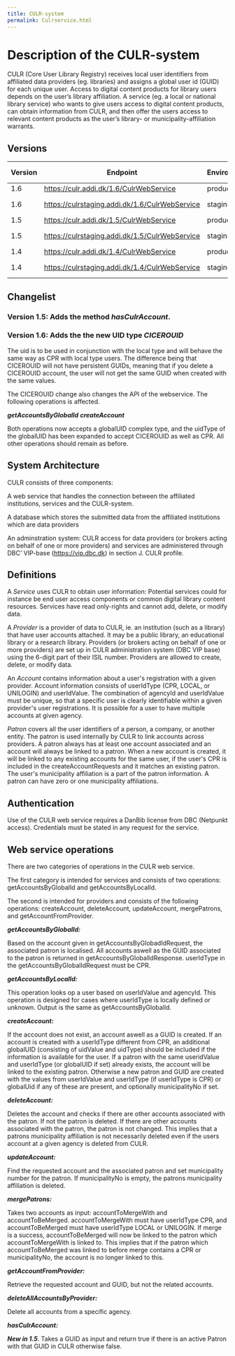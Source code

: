 ```yaml
---
title: CULR-system
permalink: Culrservice.html
---
```

# Description of the CULR-system

CULR (Core User Library Registry) receives local user identifiers from affiliated data providers (eg. libraries) and assigns a global user id (GUID) for each unique user. Access to digital content products for library users depends on the user’s library affiliation. A service (eg. a local or national library service) who wants to give users access to digital content products, can obtain information from CULR, and then offer the users access to relevant content products as the user’s library- or municipality-affiliation warrants.

## Versions

| Version | Endpoint                                           | Environment    | Start of life | End of life | WSDL |
|---------|----------------------------------------------------|----------------|---------------|-------------|------|
| 1.6     | https://culr.addi.dk/1.6/CulrWebService            | production     | 20211109      |             | https://culr.addi.dk/1.6/CulrWebService?wsdl
| 1.6     | https://culrstaging.addi.dk/1.6/CulrWebService     | staging        |               |             | https://culrstaging.addi.dk/1.6/CulrWebService?wsdl
| 1.5     | https://culr.addi.dk/1.5/CulrWebService            | production     | 20210623      |             | https://culr.addi.dk/1.5/CulrWebService?wsdl
| 1.5     | https://culrstaging.addi.dk/1.5/CulrWebService     | staging        |               |             | https://culrstaging.addi.dk/1.5/CulrWebService?wsdl
| 1.4     | https://culr.addi.dk/1.4/CulrWebService            | production     | 20181126      | 20211115    | https://culr.addi.dk/1.4/CulrWebService?wsdl
| 1.4     | https://culrstaging.addi.dk/1.4/CulrWebService     | staging        | 20181126      | 20211115    | https://culrstaging.addi.dk/1.4/CulrWebService?wsdl

## Changelist
### Version 1.5: Adds the method ***hasCulrAccount***.

### Version 1.6: Adds the the new UID type ***CICEROUID***

The uid is to be used in conjunction with the local type and will behave the same way as CPR with local type users.
The difference being that CICEROUID will not have persistent GUIDs, meaning that if you delete a CICEROUID account, the user will not get the same GUID when created with the same values. 

The CICEROUID change also changes the API of the webservice. The following operations is affected.

***getAccountsByGlobalId***
***createAccount***

Both operations now accepts a globalUID complex type, and the uidType of the globalUID has been expanded to accept CICEROUID as well as CPR.
All other operations should remain as before.
  

## System Architecture
CULR consists of three components:

A web service that handles the connection between the affiliated institutions, services and the CULR-system.

A database which stores the submitted data from the affiliated institutions which are data providers

An adminstration system: CULR access for data providers (or brokers acting
on behalf of one or more providers) and services are administered through
DBC’ VIP-base (https://vip.dbc.dk) in section J. CULR profile.

## Definitions
A *Service* uses CULR to obtain user information: Potential services could
for instance be end user access components or common digital library
content resources. Services have read only-rights and cannot add,
delete, or modify data.

A *Provider* is a provider of data to CULR, ie. an institution (such as a
library) that have user accounts attached. It may be a public library, an
educational library or a research library. Providers (or brokers acting on
behalf of one or more providers) are set up in CULR administration system
(DBC VIP base) using the 6-digit part of their ISIL number. Providers are
allowed to create, delete, or modify data.

An *Account* contains information about a user's registration with a given
provider. Account information consists of userIdType (CPR, LOCAL, or
UNILOGIN) and userIdValue. The combination of agencyId and userIdValue must
be unique, so that a specific user is clearly identifiable within a given
provider's user registrations. It is possible for a user to have multiple
accounts at given agency.

*Patron* covers all the user identifiers of a person, a company, or another
entity. The patron is used internally by CULR to link accounts across
providers. A patron always has at least one account associated and an
account will always be linked to a patron. When a new account is created,
it will be linked to any existing accounts for the same user, if the user's
CPR is included in the createAccountRequests and it matches an existing
patron. The user's municipality affiliation is a part of the patron
information. A patron can have zero or one municipality affiliations.

## Authentication
Use of the CULR web service requires a DanBib license from DBC (Netpunkt
access). Credentials must be stated in any request for the service.

## Web service operations
There are two categories of operations in the CULR web service.

The first category is intended for services and consists of two operations:
getAccountsByGlobalId and getAccountsByLocalId.

The second is intended for providers and consists of the following
operations: createAccount, deleteAccount, updateAccount, mergePatrons, and
getAccountFromProvider.

***getAccountsByGlobalId:***

Based on the account given in getAccountsByGlobadIdRequest, the associated
patron is localised. All accounts aswell as the GUID associated to the
patron is returned in getAccountsByGlobalIdResponse. userIdType in the
getAccountsByGlobalIdRequest must be CPR.

***getAccountsByLocalId:***

This operation looks op a user based on userIdValue and agencyId. This
operation is designed for cases where userIdType is locally defined or
unknown. Output is the same as getAccountsByGlobalId.

***createAccount:***

If the account does not exist, an account aswell as a GUID is created. If
an account is created with a userIdType different from CPR, an additional
globalUID (consisting of uidValue and uidType) should be included if the
information is available for the user. If a patron with the same
useridValue and userIdType (or globalUID if set) already exists, the
account will be linked to the existing patron. Otherwise a new patron and
GUID are created with the values from userIdValue and userIdType (if
userIdType is CPR) or globalUid if any of these are present, and optionally
municipalityNo if set.

***deleteAccount:***

Deletes the account and checks if there are other accounts associated with
the patron. If not the patron is deleted. If there are other accounts
associated with the patron, the patron is not changed. This implies that a
patrons municipality affiliation is not necessarily deleted even if the
users account at a given agency is deleted from CULR.

***updateAccount:***

Find the requested account and the associated patron and set municipality
number for the patron. If municipalityNo is empty, the patrons
municipality affiliation is deleted.

***mergePatrons:***

Takes two accounts as input: accountToMergeWith and accountToBeMerged.
accountToMergeWith must have userIdType CPR, and accountToBeMerged must
have userIdType LOCAL or UNILOGIN. If merge is a success, accountToBeMerged
will now be linked to the patron which accountToMergeWith is linked to.
This implies that if the patron which accountToBeMerged was linked to
before merge contains a CPR or municipalityNo, the account is no longer
linked to this.

***getAccountFromProvider:***

Retrieve the requested account and GUID, but not the related accounts.

***deleteAllAccountsByProvider:***

Delete all accounts from a specific agency.

***hasCulrAccount:***

***New in 1.5***.
Takes a GUID as input and return true if there is an active Patron with that
GUID in CULR otherwise false.
